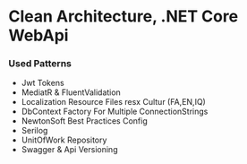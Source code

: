 # Clean Architecture, .NET Core WebApi

### Used Patterns

* Jwt Tokens
* MediatR & FluentValidation
* Localization Resource Files resx  Cultur (FA,EN,IQ)
* DbContext Factory For Multiple ConnectionStrings
* NewtonSoft Best Practices Config
* Serilog
* UnitOfWork Repository
* Swagger & Api Versioning
